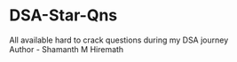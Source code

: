 # DSA-Star-Qns
All available hard to crack questions during my DSA journey <br>
Author - Shamanth M Hiremath
